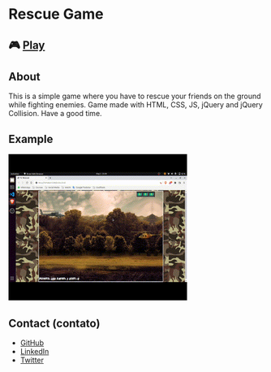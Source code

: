 # Rescue Game

## 🎮 [Play](https://rescue-gabrielsanva.vercel.app/)

## About

This is a simple game where you have to rescue your friends on the ground while fighting enemies. Game made with HTML, CSS, JS, jQuery and jQuery Collision. Have a good time.

## Example

![Example](img/e-1500.gif)

## Contact (contato)

- [GitHub](https://github.com/gabrielsanva)
- [LinkedIn](https://www.linkedin.com/in/gabrielsanva/)
- [Twitter](https://twitter.com/gabrielsanva)
